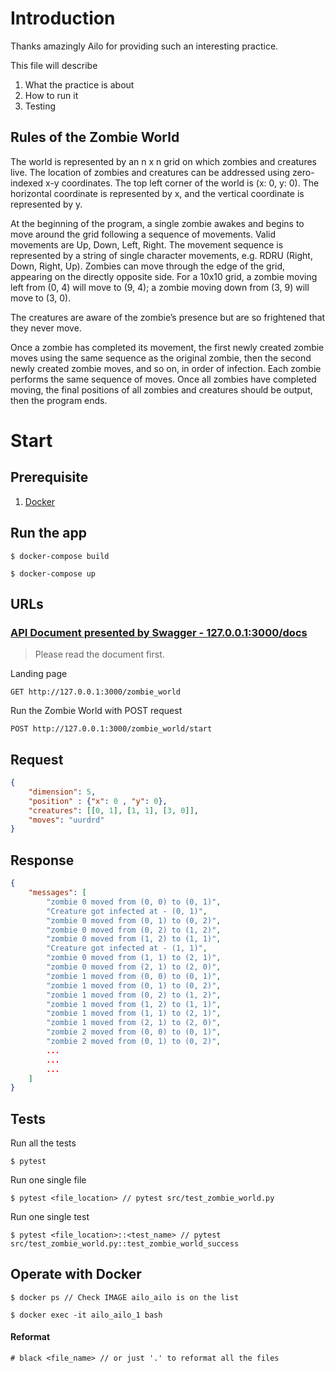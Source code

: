 # Introduction

Thanks amazingly Ailo for providing such an interesting practice. 

This file will describe 

1. What the practice is about
2. How to run it
3. Testing

## Rules of the Zombie World
The world is represented by an n x n grid on which zombies and creatures live.
The location of zombies and creatures can be addressed using zero-indexed x-y
coordinates. The top left corner of the world is (x: 0, y: 0). The horizontal coordinate
is represented by x, and the vertical coordinate is represented by y.

At the beginning of the program, a single zombie awakes and begins to move around the
grid following a sequence of movements. Valid movements are Up, Down, Left, Right. The
movement sequence is represented by a string of single character movements, e.g. RDRU
(Right, Down, Right, Up).
Zombies can move through the edge of the grid, appearing on the directly opposite side. For
a 10x10 grid, a zombie moving left from (0, 4) will move to (9, 4); a zombie moving down
from (3, 9) will move to (3, 0).

The creatures are aware of the zombie’s presence but are so frightened that they never
move.

Once a zombie has completed its movement, the first newly created zombie moves using
the same sequence as the original zombie, then the second newly created zombie moves,
and so on, in order of infection. Each zombie performs the same sequence of moves. Once
all zombies have completed moving, the final positions of all zombies and creatures should
be output, then the program ends.

# Start
## Prerequisite
1. [Docker](https://docs.docker.com/engine/install/)

## Run the app
```
$ docker-compose build
``` 

```
$ docker-compose up
```
## URLs

### **[API Document presented by Swagger - 127.0.0.1:3000/docs](http://127.0.0.1:3000/docs)**
> Please read the document first.


Landing page
```
GET http://127.0.0.1:3000/zombie_world
```
Run the Zombie World with POST request
```
POST http://127.0.0.1:3000/zombie_world/start
```
## Request
```json
{
    "dimension": 5,
    "position" : {"x": 0 , "y": 0},
    "creatures": [[0, 1], [1, 1], [3, 0]],
    "moves": "uurdrd"
}
```
## Response
```json
{
    "messages": [
        "zombie 0 moved from (0, 0) to (0, 1)",
        "Creature got infected at - (0, 1)",
        "zombie 0 moved from (0, 1) to (0, 2)",
        "zombie 0 moved from (0, 2) to (1, 2)",
        "zombie 0 moved from (1, 2) to (1, 1)",
        "Creature got infected at - (1, 1)",
        "zombie 0 moved from (1, 1) to (2, 1)",
        "zombie 0 moved from (2, 1) to (2, 0)",
        "zombie 1 moved from (0, 0) to (0, 1)",
        "zombie 1 moved from (0, 1) to (0, 2)",
        "zombie 1 moved from (0, 2) to (1, 2)",
        "zombie 1 moved from (1, 2) to (1, 1)",
        "zombie 1 moved from (1, 1) to (2, 1)",
        "zombie 1 moved from (2, 1) to (2, 0)",
        "zombie 2 moved from (0, 0) to (0, 1)",
        "zombie 2 moved from (0, 1) to (0, 2)",
        ...
        ...
        ...
    ]
}
```
## Tests

Run all the tests
```
$ pytest 
```

Run one single file
```
$ pytest <file_location> // pytest src/test_zombie_world.py
```

Run one single test
```
$ pytest <file_location>::<test_name> // pytest src/test_zombie_world.py::test_zombie_world_success
```
## Operate with Docker
```
$ docker ps // Check IMAGE ailo_ailo is on the list
```
```
$ docker exec -it ailo_ailo_1 bash
```
#### Reformat 
```
# black <file_name> // or just '.' to reformat all the files
```